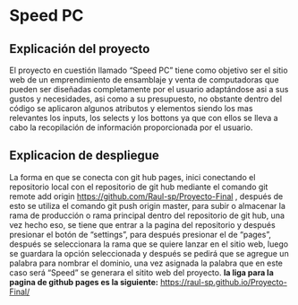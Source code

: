 # Speed PC
## Explicación del proyecto
El proyecto en cuestión llamado “Speed PC” tiene como objetivo ser el sitio web de un emprendimiento de ensamblaje y venta de computadoras que pueden ser diseñadas completamente por el usuario adaptándose asi a sus gustos y necesidades, asi como a su presupuesto, no obstante dentro del código se aplicaron algunos atributos y elementos siendo los mas relevantes los inputs, los selects y los bottons ya que con ellos se lleva a cabo la recopilación de información proporcionada por el usuario.
## Explicacion de despliegue 
La forma en que se conecta con git hub pages, inici conectando el repositorio local con el repositorio de git hub mediante el comando git remote add origin https://github.com/Raul-sp/Proyecto-Final , después de esto se utiliza el comando git  push origin master, para subir o almacenar la rama de producción o rama principal dentro del repositorio de git hub, una vez hecho eso, se tiene que entrar a la pagina del repositorio y después presionar el botón de “settings”, para después presionar el de “pages”, después se seleccionara la rama que se quiere lanzar en el sitio web, luego se guardara la opción seleccionada y después se pedirá que se agregue un palabra para nombrar el dominio, una vez asignada la palabra que en este caso será “Speed” se generara el sitito web del proyecto.
**la liga para la pagina de github pages es la siguiente:** https://raul-sp.github.io/Proyecto-Final/
